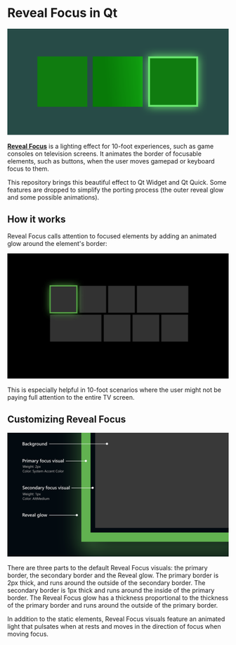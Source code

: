 # Reveal Focus in Qt

![intro](./doc/header-reveal-focus.svg)

[**Reveal Focus**](https://learn.microsoft.com/en-us/windows/uwp/ui-input/reveal-focus) is a lighting effect for 10-foot experiences, such as game consoles on television screens. It animates the border of focusable elements, such as buttons, when the user moves gamepad or keyboard focus to them.

This repository brings this beautiful effect to Qt Widget and Qt Quick. Some features are dropped to simplify the porting process (the outer reveal glow and some possible animations).

## How it works

Reveal Focus calls attention to focused elements by adding an animated glow around the element's border:

![how_it_works_anim](./doc/traveling-focus-fullscreen-light-rf.gif)

This is especially helpful in 10-foot scenarios where the user might not be paying full attention to the entire TV screen.

## Customizing Reveal Focus

![breakdown](./doc/reveal-breakdown.svg)

There are three parts to the default Reveal Focus visuals: the primary border, the secondary border and the Reveal glow. The primary border is 2px thick, and runs around the outside of the secondary border. The secondary border is 1px thick and runs around the inside of the primary border. The Reveal Focus glow has a thickness proportional to the thickness of the primary border and runs around the outside of the primary border.

In addition to the static elements, Reveal Focus visuals feature an animated light that pulsates when at rests and moves in the direction of focus when moving focus.
